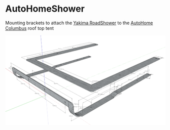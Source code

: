 # AutoHomeShower
Mounting brackets to attach the [Yakima RoadShower](https://yakima.com/products/roadshower) to the [AutoHome Columbus](https://www.autohome-official.com/en/products/columbus-roof-top-tent/columbus-carbon-fiber/) roof top tent

![alt text](https://github.com/SzymonSlupik/AutoHomeShower/blob/main/ShowerBracket%20Overview.png)
